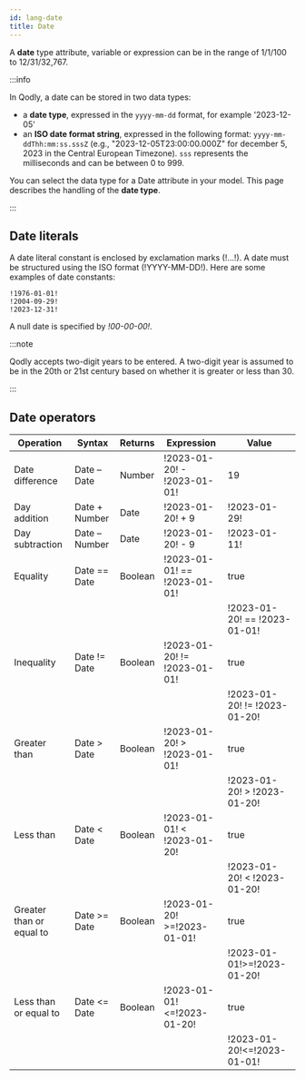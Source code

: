 ```yaml
---
id: lang-date
title: Date
---
```



A **date** type attribute, variable or expression can be in the range of 1/1/100 to 12/31/32,767.

:::info

In Qodly, a date can be stored in two data types:

- a **date type**, expressed in the `yyyy-mm-dd` format, for example '2023-12-05'
- an **ISO date format string**, expressed in the following format: `yyyy-mm-ddThh:mm:ss.sssZ` (e.g., "2023-12-05T23:00:00.000Z" for december 5, 2023 in the Central European Timezone). `sss` represents the milliseconds and can be between 0 to 999. 

You can select the data type for a Date attribute in your model. This page describes the handling of the **date type**.

:::


## Date literals  

A date literal constant is enclosed by exclamation marks (!…!). A date must be structured using the ISO format (!YYYY-MM-DD!). Here are some examples of date constants:

```4d
!1976-01-01!
!2004-09-29!
!2023-12-31!
```

A null date is specified by *!00-00-00!*.


:::note

Qodly accepts two-digit years to be entered. A two-digit year is assumed to be in the 20th or 21st century based on whether it is greater or less than 30.

:::


## Date operators 

|Operation	|Syntax	|Returns	|Expression	|Value|
|---|---|---|---|---|
|Date difference	|Date – Date	|Number	|!2023-01-20! - !2023-01-01!	|19|
|Day addition	|Date + Number	|Date	|!2023-01-20! + 9	|!2023-01-29!|
|Day subtraction	|Date – Number	|Date	|!2023-01-20! - 9	|!2023-01-11!|
|Equality	|Date == Date	|Boolean	|!2023-01-01! == !2023-01-01!	|true|
		||	||!2023-01-20! == !2023-01-01!	|false|
|Inequality	|Date != Date	|Boolean	|!2023-01-20! != !2023-01-01!	|true|
			||||!2023-01-20! != !2023-01-20!	|false|
|Greater than	|Date > Date	|Boolean	|!2023-01-20! > !2023-01-01!	|true|
			||||!2023-01-20! > !2023-01-20!	|false|
|Less than	|Date < Date	|Boolean	|!2023-01-01! < !2023-01-20!	|true|
			||||!2023-01-20! < !2023-01-20!	|false|
|Greater than or equal to	|Date >= Date	|Boolean	|!2023-01-20! >=!2023-01-01!	|true|
			||||!2023-01-01!>=!2023-01-20!	|false|
|Less than or equal to	|Date <= Date	|Boolean	|!2023-01-01!<=!2023-01-20!|	true|
		||||	!2023-01-20!<=!2023-01-01!|	false|
